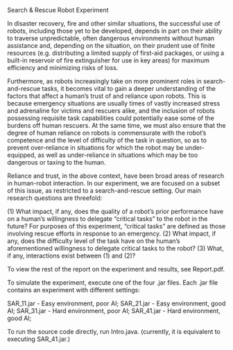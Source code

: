 Search & Rescue Robot Experiment

In disaster recovery, fire and other similar situations, the successful use of robots, including those yet to be developed, depends in part on their ability to traverse unpredictable, often dangerous environments without human assistance and, depending on the situation, on their prudent use of finite resources (e.g. distributing a limited supply of first-aid packages, or using a built-in reservoir of fire extinguisher for use in key areas) for maximum efficiency and minimizing risks of loss.

Furthermore, as robots increasingly take on more prominent roles in search-and-rescue tasks, it becomes vital to gain a deeper understanding of the factors that affect a human’s trust of and reliance upon robots. This is because emergency situations are usually times of vastly increased stress and adrenaline for victims and rescuers alike, and the inclusion of robots possessing requisite task capabilities could potentially ease some of the burdens off human rescuers. At the same time, we must also ensure that the degree of human reliance on robots is commensurate with the robot’s competence and the level of difficulty of the task in question, so as to prevent over-reliance in situations for which the robot may be under-equipped, as well as under-reliance in situations which may be too dangerous or taxing to the human.

Reliance and trust, in the above context, have been broad areas of research in human-robot interaction. In our experiment, we are focused on a subset of this issue, as restricted to a search-and-rescue setting. Our main research questions are threefold:

(1) What impact, if any, does the quality of a robot’s prior performance have on a human’s willingness to delegate “critical tasks” to the robot in the future? For purposes of this experiment, “critical tasks” are defined as those involving rescue efforts in response to an emergency.
(2) What impact, if any, does the difficulty level of the task have on the human’s aforementioned willingness to delegate critical tasks to the robot?
(3) What, if any, interactions exist between (1) and (2)?

To view the rest of the report on the experiment and results, see Report.pdf.

To simulate the experiment, execute one of the four .jar files. Each .jar file contains an experiment with different settings:

SAR_11.jar - Easy environment, poor AI;
SAR_21.jar - Easy environment, good AI;
SAR_31.jar - Hard environment, poor AI;
SAR_41.jar - Hard environment, good AI;

To run the source code directly, run Intro.java. (currently, it is equivalent to executing SAR_41.jar.)
